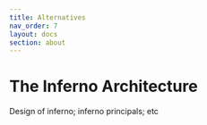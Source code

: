 ```yaml
---
title: Alternatives
nav_order: 7
layout: docs
section: about
---
```

# The Inferno Architecture

Design of inferno; inferno principals; etc